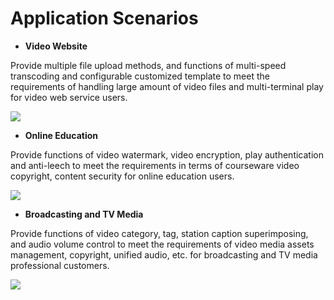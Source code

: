 # Application Scenarios

-   **Video Website**

Provide multiple file upload methods, and functions of multi-speed transcoding and configurable customized template to meet the requirements of handling large amount of video files and multi-terminal play for video web service users.

![](https://github.com/jdcloudcom/cn/blob/cn-Video-on-Demand/image/Video-on-Demand/%E5%BA%94%E7%94%A8%E5%9C%BA%E6%99%AF-%E8%A7%86%E9%A2%91%E7%BD%91%E7%AB%99.png)

-   **Online Education**

Provide functions of video watermark, video encryption, play authentication and anti-leech to meet the requirements in terms of courseware video copyright, content security for online education users.

![](https://github.com/jdcloudcom/cn/blob/cn-Video-on-Demand/image/Video-on-Demand/%E5%BA%94%E7%94%A8%E5%9C%BA%E6%99%AF-%E5%9C%A8%E7%BA%BF%E6%95%99%E8%82%B2.png)

-   **Broadcasting and TV Media**

Provide functions of video category, tag, station caption superimposing, and audio volume control to meet the requirements of video media assets management, copyright, unified audio, etc. for broadcasting and TV media professional customers.

![](https://github.com/jdcloudcom/cn/blob/cn-Video-on-Demand/image/Video-on-Demand/%E5%BA%94%E7%94%A8%E5%9C%BA%E6%99%AF-%E5%B9%BF%E7%94%B5%E4%BC%A0%E5%AA%92.png)


